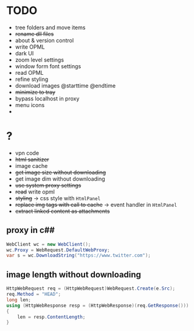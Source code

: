# TODO

- tree folders and move items
- ~~rename dll files~~
- about & version control
- write OPML
- dark UI
- zoom level settings
- window form font settings
- read OPML
- refine styling
- download images @starttime @endtime
- ~~minimize to tray~~
- bypass localhost in proxy
- menu icons
- ​



# ?

- vpn code
- ~~html sanitizer~~
- image cache
- ~~get image size without downloading~~
- get image dim without downloading
- ~~use system proxy settings~~
- ~~read~~ write opml
- ~~styling~~ -> css style with `HtmlPanel`
- ~~replace img tags with call to cache~~ -> event handler in `HtmlPanel`
- ~~extract linked content as attachments~~



## proxy in c##

```c#
WebClient wc = new WebClient();
wc.Proxy = WebRequest.DefaultWebProxy;
var s = wc.DownloadString("https://www.twitter.com");
```

## image length without downloading

```c#
HttpWebRequest req = (HttpWebRequest)WebRequest.Create(e.Src);
req.Method = "HEAD";
long len;
using (HttpWebResponse resp = (HttpWebResponse)(req.GetResponse()))
{
    len = resp.ContentLength;
}
```